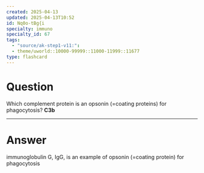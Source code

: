 ```yaml
---
created: 2025-04-13
updated: 2025-04-13T10:52
id: Nq0o-tBg{i
specialty: immuno
specialty_id: 67
tags:
  - "source/ak-step1-v11:": 
  - theme/uworld::10000-99999::11000-11999::11677
type: flashcard
---
```


# Question
Which complement protein is an opsonin (=coating proteins) for phagocytosis?   **C3b**

---

# Answer
immunoglobulin G, IgG, is an example of opsonin (=coating protein) for phagocytosis